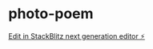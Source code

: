 # photo-poem

[Edit in StackBlitz next generation editor ⚡️](https://stackblitz.com/~/github.com/timncox/photo-poem)